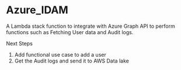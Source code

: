# Azure_IDAM

A Lambda stack function to integrate with Azure Graph API to perform functions such as Fetching User data and Audit logs.
 

Next Steps

1. Add functional use case to add a user
2. Get the Audit logs and send it to AWS Data lake

